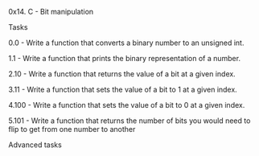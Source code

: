 0x14. C - Bit manipulation

Tasks

0.0 - Write a function that converts a binary number to an unsigned int.

1.1 - Write a function that prints the binary representation of a number.

2.10 - Write a function that returns the value of a bit at a given index.

3.11 - Write a function that sets the value of a bit to 1 at a given index.

4.100 - Write a function that sets the value of a bit to 0 at a given index.

5.101 - Write a function that returns the number of bits you would need to flip to get from one number to another

Advanced tasks 

